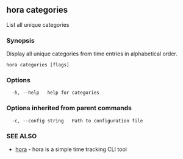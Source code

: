 ## hora categories

List all unique categories

### Synopsis

Display all unique categories from time entries in alphabetical order.

```
hora categories [flags]
```

### Options

```
  -h, --help   help for categories
```

### Options inherited from parent commands

```
  -c, --config string   Path to configuration file
```

### SEE ALSO

* [hora](README.md)	 - hora is a simple time tracking CLI tool

